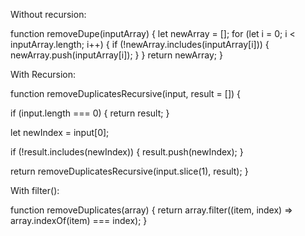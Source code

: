Without recursion: 

function removeDupe(inputArray) {
    let newArray = [];
    for (let i = 0; i < inputArray.length; i++) {
        if (!newArray.includes(inputArray[i])) {
            newArray.push(inputArray[i]);
        }
    }
    return newArray;
}



With Recursion: 


function removeDuplicatesRecursive(input, result = []) {

  
  if (input.length === 0) {
    return result;
  }

  let newIndex = input[0];

  if (!result.includes(newIndex)) {
    result.push(newIndex);
  }

  return removeDuplicatesRecursive(input.slice(1), result);
}



With filter(): 

function removeDuplicates(array) {
  return array.filter((item, index) => array.indexOf(item) === index);
}
